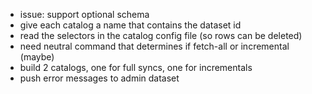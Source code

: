 * issue: support optional schema
* give each catalog a name that contains the dataset id
* read the selectors in the catalog config file (so rows can be deleted)
* need neutral command that determines if fetch-all or incremental (maybe)
* build 2 catalogs, one for full syncs, one for incrementals
* push error messages to admin dataset
